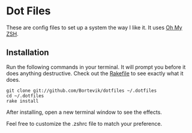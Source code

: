 # Dot Files

These are config files to set up a system the way I like it. It uses [Oh My ZSH](https://github.com/robbyrussell/oh-my-zsh).


## Installation

Run the following commands in your terminal. It will prompt you before it does anything destructive. Check out the [Rakefile](https://github.com/Bortevik/dotfiles/blob/custom-bash-zsh/Rakefile) to see exactly what it does.

```terminal
git clone git://github.com/Bortevik/dotfiles ~/.dotfiles
cd ~/.dotfiles
rake install
```

After installing, open a new terminal window to see the effects.

Feel free to customize the .zshrc file to match your preference.
